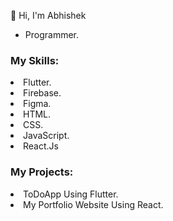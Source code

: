 👋 Hi, I'm Abhishek
- Programmer.
<div display:flex;><div>
<h3>My Skills:</h3>

<li>Flutter.</li>
<li>Firebase.</li>
<li>Figma.</li>
<li>HTML.</li>
<li>CSS.</li>
<li>JavaScript.</li>
<li>React.Js</li>
  </div>
<h3>My Projects:</h3>

<li>ToDoApp Using Flutter.</li>
  <li>My Portfolio Website Using React. </li>
  
  </div>
  
 
